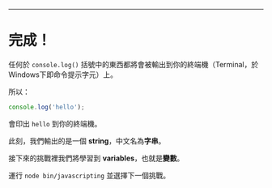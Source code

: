 ---

# 完成！

任何於 `console.log()` 括號中的東西都將會被輸出到你的終端機（Terminal，於Windows下即命令提示字元）上。

所以：

```js
console.log('hello');
```

會印出 `hello` 到你的終端機。

此刻，我們輸出的是一個 **string**，中文名為**字串**。

接下來的挑戰裡我們將學習到 **variables**，也就是**變數**。

運行 `node bin/javascripting` 並選擇下一個挑戰。
